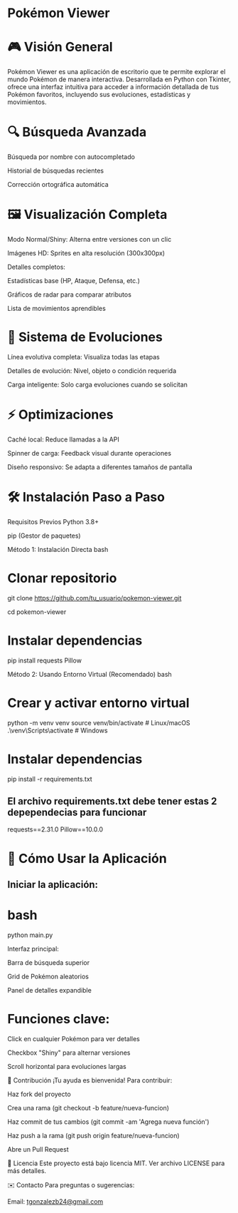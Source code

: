 # Pokémon Viewer


# 🎮 Visión General
Pokémon Viewer es una aplicación de escritorio que te permite explorar el mundo Pokémon de manera interactiva. Desarrollada en Python con Tkinter, ofrece una interfaz intuitiva para acceder a información detallada de tus Pokémon favoritos, incluyendo sus evoluciones, estadísticas y movimientos.

# 🔍 Búsqueda Avanzada
Búsqueda por nombre con autocompletado

Historial de búsquedas recientes

Corrección ortográfica automática

# 🖼️ Visualización Completa
Modo Normal/Shiny: Alterna entre versiones con un clic

Imágenes HD: Sprites en alta resolución (300x300px)

Detalles completos:

Estadísticas base (HP, Ataque, Defensa, etc.)

Gráficos de radar para comparar atributos

Lista de movimientos aprendibles

# 🌱 Sistema de Evoluciones
Línea evolutiva completa: Visualiza todas las etapas

Detalles de evolución: Nivel, objeto o condición requerida

Carga inteligente: Solo carga evoluciones cuando se solicitan

# ⚡ Optimizaciones
Caché local: Reduce llamadas a la API

Spinner de carga: Feedback visual durante operaciones

Diseño responsivo: Se adapta a diferentes tamaños de pantalla

# 🛠️ Instalación Paso a Paso
Requisitos Previos
Python 3.8+

pip (Gestor de paquetes)

Método 1: Instalación Directa
bash

# Clonar repositorio

git clone https://github.com/tu_usuario/pokemon-viewer.git

cd pokemon-viewer

# Instalar dependencias

pip install requests Pillow

Método 2: Usando Entorno Virtual (Recomendado)
bash

# Crear y activar entorno virtual

python -m venv venv
source venv/bin/activate # Linux/macOS
.\venv\Scripts\activate # Windows

# Instalar dependencias

pip install -r requirements.txt

## El archivo requirements.txt debe tener estas 2 depependecias para funcionar

requests==2.31.0
Pillow==10.0.0

# 🚀 Cómo Usar la Aplicación

## Iniciar la aplicación:

# bash

python main.py

Interfaz principal:

Barra de búsqueda superior

Grid de Pokémon aleatorios

Panel de detalles expandible

# Funciones clave:

Click en cualquier Pokémon para ver detalles

Checkbox "Shiny" para alternar versiones

Scroll horizontal para evoluciones largas

🤝 Contribución
¡Tu ayuda es bienvenida! Para contribuir:

Haz fork del proyecto

Crea una rama (git checkout -b feature/nueva-funcion)

Haz commit de tus cambios (git commit -am 'Agrega nueva función')

Haz push a la rama (git push origin feature/nueva-funcion)

Abre un Pull Request

📜 Licencia
Este proyecto está bajo licencia MIT. Ver archivo LICENSE para más detalles.

✉️ Contacto
Para preguntas o sugerencias:

Email: tgonzalezb24@gmail.com
